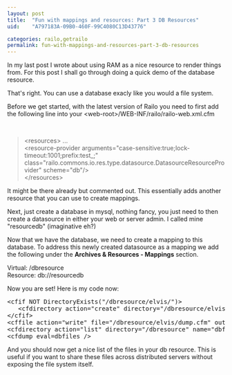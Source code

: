 ```yaml
---
layout: post
title:  "Fun with mappings and resources: Part 3 DB Resources"
uid:	"A797183A-09B0-460F-99C4080C13D43776"

categories: railo,getrailo
permalink: fun-with-mappings-and-resources-part-3-db-resources
---
```

<p>In my last post I wrote about using RAM as a nice resource to render things from. For this post I shall go through doing a quick demo of the database resource.
</p>
<p>
That's right. You can use a database exacly like you would a file system. 
</p>
<p>
Before we get started, with the latest version of Railo you need to first add the following line into your &lt;web-root&gt;/WEB-INF/railo/railo-web.xml.cfm
</p>
<p> </p>
<blockquote>
	&lt;resources&gt;
		...
	<br />	
&lt;resource-provider arguments="case-sensitive:true;lock-timeout:1001;prefix:test_;" class="railo.commons.io.res.type.datasource.DatasourceResourceProvider" scheme="db"/&gt;
<br />
&lt;/resources&gt;
</blockquote>
<p>
It might be there already but commented out. This essentially adds another resource that you can use to create mappings.
</p>
<p>
Next, just create a database in mysql, nothing fancy, you just need to then create a datasource in either your web or server admin. I called mine "resourcedb" (imaginative eh?)
</p>
<p>
Now that we have the database, we need to create a mapping to this database. To address this newly created datasource as a mapping we add the following under the <strong>Archives &amp; Resources - Mappings</strong> section.
</p>
<p>
Virtual: /dbresource <br />
Resource: db://resourcedb</p>
<p>Now you are set! Here is my code now:</p>
<pre>&lt;cfif NOT DirectoryExists("/dbresource/elvis/")&gt;<br />	&lt;cfdirectory action="create" directory="/dbresource/elvis"/&gt;	<br />&lt;/cfif&gt;<br />&lt;cffile action="write" file="/dbresource/elvis/dump.cfm" output="&lt;cfdump eval=server&gt;"&gt;<br />&lt;cfdirectory action="list" directory="/dbresource" name="dbfiles" recurse="true"/&gt;<br />&lt;cfdump eval=dbfiles /&gt;</pre>
<p>And you should now get a nice list of the files in your db resource. This is useful if you want to share these files across distributed servers without exposing the file system itself.</p>
<p> </p>